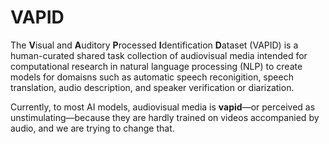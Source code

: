 # VAPID
The **V**isual and **A**uditory **P**rocessed **I**dentification **D**ataset (VAPID) is a human-curated shared task collection of audiovisual media intended for computational research in natural language processing (NLP) to create models for domaisns such as automatic speech reconigition, speech translation, audio description, and speaker verification or diarization.

Currently, to most AI models, audiovisual media is **vapid**—or perceived as unstimulating—because they are hardly trained on videos accompanied by audio, and we are trying to change that.
